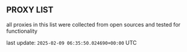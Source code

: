 ## PROXY LIST

all proxies in this list were collected from open sources and tested for functionality

last update: `2025-02-09 06:35:50.024690+00:00` UTC